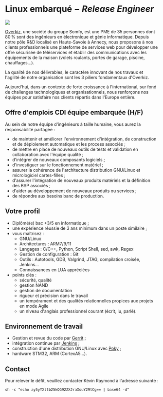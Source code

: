 # Linux embarqué − *Release Engineer*

![](overkiz-logo.png "")

[Overkiz](http://overkiz.com/), une société du groupe Somfy, est une PME de 35 personnes dont 80 % sont des ingénieurs  en électronique et génie informatique. Depuis notre pôle R&D localisé en Haute-Savoie à Annecy, nous proposons à nos clients professionnels une plateforme de services web pour développer une offre sécurisée de téléservices et établir des communications avec les équipements de la maison (volets roulants, portes de garage, piscine, chauffages…). 

La qualité de nos délivrables, le caractère innovant de nos travaux et l'agilité de notre organisation sont les 3 piliers fondamentaux d'Overkiz. 

Aujourd'hui, dans un contexte de forte croissance à l'international, sur fond de challenges technologiques et organisationnels, nous renforçons nos équipes pour satisfaire nos clients répartis dans l'Europe entière.

## Offre d'emplois CDI équipe embarquée (H/F)

Au sein de notre équipe d'ingénieurs à taille humaine, vous aurez la responsabilité partagée :

- de maintenir et améliorer l'environnement d'intégration, de construction et de déploiement automatique et les process associés ;
- de mettre en place de nouveaux outils de tests et validation en collaboration avec l'équipe qualité ;
- d'intégrer de nouveaux composants logiciels ;
- d'investiguer sur le fonctionnement matériel ;
- assurer la cohérence de l'architecture distribution GNU/Linux et micrologiciel cartes-filles ;
- d'assurer l'intégration de nouveaux produits matériels et la définition des BSP associés ;
- d'aider au développement de nouveaux produits ou services ;
- de répondre aux besoins banc de production.

## Votre profil

- Diplômé(e) bac +3/5 en informatique ;
- une expérience réussie de 3 ans minimum dans un poste similaire ;
- vous maîtrisez :
  - GNU/Linux
  - Architectures :  ARM7/9/11
  - Langages : C/C++, Python, Script Shell, sed, awk, Regex
  - Gestion de configuration :  Git
  - Outils : Autotools, GDB, Valgrind, JTAG, compilation croisée, Jenkins…
  - Connaissances en LUA appréciées
- points clés :
  - sécurité, qualité
  - gestion NAND
  - gestion de documentation
  - rigueur et précision dans le travail 
  - un tempérament et des qualités relationnelles propices aux projets en mode Agile
  - un niveau d'anglais professionnel courant (écrit, lu, parlé).

## Environnement de travail
- Gestion et revue du code par [Gerrit](https://www.gerritcodereview.com/) ;
- intégration continue par [Jenkins](https://jenkins.io/) ;
- construction d'une distribution GNU/Linux avec [Poky](https://www.yoctoproject.org/) ;
- hardware STM32, ARM (CortexA5…).

## Contact
Pour relever le défit, veuillez contacter Kévin Raymond à l'adresse suivante :

```sh -c "echo ay5yYXltb25kQG92ZXJraXouY29tCg== | base64 -d"```


